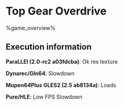 # Top Gear Overdrive 

%game_overview%

## Execution information

**ParaLLEl (2.0-rc2 a03fdcba)**: Ok res texture

**Dynarec/Gln64**: Slowdown

**Mupen64Plus GLES2 (2.5 ab8134a)**: Loads

**Pure/HLE**: Low FPS Slowdown